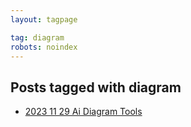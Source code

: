 ```yaml
---
layout: tagpage

tag: diagram
robots: noindex
---
```


## Posts tagged with diagram
- [2023 11 29 Ai Diagram Tools](/2023-11-29-ai-diagram-tools)
